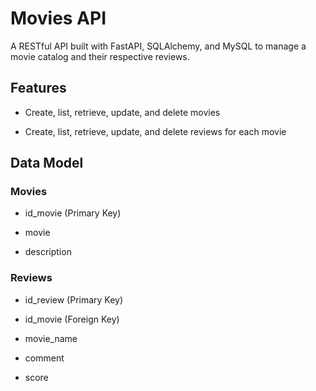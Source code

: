 # Movies API
A RESTful API built with FastAPI, SQLAlchemy, and MySQL to manage a movie catalog and their respective reviews.

## Features
- Create, list, retrieve, update, and delete movies

- Create, list, retrieve, update, and delete reviews for each movie

## Data Model
### Movies

- id_movie (Primary Key)

- movie

- description

### Reviews

- id_review (Primary Key)

- id_movie (Foreign Key)

- movie_name

- comment

- score
